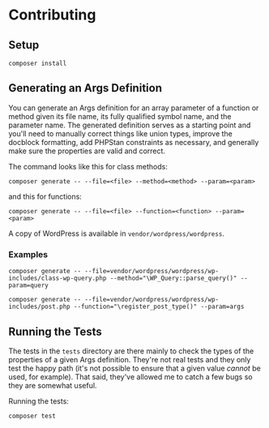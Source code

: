 # Contributing

## Setup

```
composer install
```

## Generating an Args Definition

You can generate an Args definition for an array parameter of a function or method given its file name, its fully qualified symbol name, and the parameter name. The generated definition serves as a starting point and you'll need to manually correct things like union types, improve the docblock formatting, add PHPStan constraints as necessary, and generally make sure the properties are valid and correct.

The command looks like this for class methods:

```
composer generate -- --file=<file> --method=<method> --param=<param>
```

and this for functions:

```
composer generate -- --file=<file> --function=<function> --param=<param>
```

A copy of WordPress is available in `vendor/wordpress/wordpress`.

### Examples

```
composer generate -- --file=vendor/wordpress/wordpress/wp-includes/class-wp-query.php --method="\WP_Query::parse_query()" --param=query
```

```
composer generate -- --file=vendor/wordpress/wordpress/wp-includes/post.php --function="\register_post_type()" --param=args
```

## Running the Tests

The tests in the `tests` directory are there mainly to check the types of the properties of a given Args definition. They're not real tests and they only test the happy path (it's not possible to ensure that a given value _cannot_ be used, for example). That said, they've allowed me to catch a few bugs so they are somewhat useful.

Running the tests:

```
composer test
```
